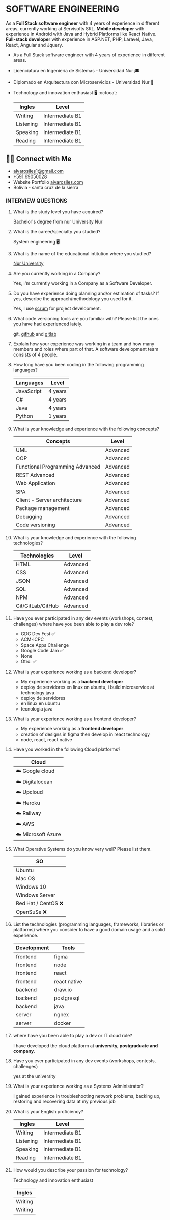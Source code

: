 # SOFTWARE ENGINEERING

<!-- * * * -->

As a **Full Stack software engineer** with 4 years of experience in different areas, currently working at Servisofts SRL.
**Mobile developer** with experience in Android with Java and Hybrid Platforms like React Native.
**Full-stack developer** with experience in ASP.NET, PHP, Laravel, Java, React, Angular and Jquery.

- As a Full Stack software engineer with 4 years of experience in different areas.
- Licenciatura en Ingeniería de Sistemas - Universidad Nur 🎓
- Diplomado en Arquitectura con Microservicios - Universidad Nur 🥇
- Technology and innovation enthusiast 🖥️ :octocat:

  | Ingles    | Level           |
  | --------- | --------------- |
  | Writing   | Intermediate B1 |
  | Listening | Intermediate B1 |
  | Speaking  | Intermediate B1 |
  | Reading   | Intermediate B1 |

## 🤝🏻 Connect with Me

- alvarosiles1@gmail.com
- [+591 69050028](https://api.whatsapp.com/send?phone=59169050028&text=Hola,%20Alvaro%20vi%20repositorio%20GitHub%20y%20quiero%20preguntarle…)
- Website Portfolio [alvarosiles.com](https://alvarosiles.com)
- Bolivia - santa cruz de la sierra

### INTERVIEW QUESTIONS

1. What is the study level you have acquired?

   Bachelor's degree from nur University Nur

2. What is the career/specialty you studied?

   System engineering 🖥️

3. What is the name of the educational intitution where you studied?

   [Nur University](https://www.nur.edu)

4. Are you currently working in a Company?

   Yes, I'm currently working in a Company as a Software Developer.
   <!-- - I'm not currently working in a Company. -->

5. Do you have experience doing planning and/or estimation of tasks? If yes, describe the approach/methodology you used for it.

   Yes, I use [scrum](https://www.wrike.com/project-management-guide/faq/what-is-scrum-in-agile) for project development.

6. What code versioning tools are you familiar with? Please list the ones you have had experienced lately.

   git, [github](https://github.com/alvarosiles11) and [gitlab](https://gitlab.com/alvarosiles11)

7. Explain how your experience was working in a team and how many members and roles where part of that.
   A software development team consists of 4 people.
   <!-- * What was the most important research you have performed in your latest experience and how that impacted your team?
   List the technologies (programming languages, frameworks, libraries or cloud services) where you consider to have a really good domain of usage and a solid experience.
   Explain with details your experience in back-end development.
   Explain with details your experience in front-end development. -->
8. How long have you been coding in the following programming languages?

   | Languages  | Level   |
   | ---------- | ------- |
   | JavaScript | 4 years |
   | C#         | 4 years |
   | Java       | 4 years |
   | Python     | 1 years |

9. What is your knowledge and experience with the following concepts?

   | Concepts                        | Level    |
   | ------------------------------- | -------- |
   | UML                             | Advanced |
   | OOP                             | Advanced |
   | Functional Programming Advanced | Advanced |
   | REST Advanced                   | Advanced |
   | Web Application                 | Advanced |
   | SPA                             | Advanced |
   | Client - Server architecture    | Advanced |
   | Package management              | Advanced |
   | Debugging                       | Advanced |
   | Code versioning                 | Advanced |

10. What is your knowledge and experience with the following technologies?

    | Technologies      | Level    |
    | ----------------- | -------- |
    | HTML              | Advanced |
    | CSS               | Advanced |
    | JSON              | Advanced |
    | SQL               | Advanced |
    | NPM               | Advanced |
    | Git/GitLab/GitHub | Advanced |

11. Have you ever participated in any dev events (workshops, contest, challenges) where have you been able to play a dev role?

    - GDG Dev Fest ✅
    - ACM-ICPC
    - Space Apps Challenge
    - Google Code Jam ✅
    - None
    - Otro: ✅

12. What is your experience working as a backend developer?

    - My experience working as a **backend developer**
    - deploy de servidores en linux on ubuntu, i build microservice at technology java
    - deploy de servidores
    - en linux en ubuntu
    - tecnologia java

13. What is your experience working as a frontend developer?

    - My experience working as a **frontend developer**
    - creation of designs in figma then develop in react technology
    - node, react, react native

14. Have you worked in the following Cloud platforms?

    | Cloud             |
    | ----------------- |
    | ☁️ Google cloud    |
    | ☁️ Digitalocean    |
    | ☁️ Upcloud         |
    | ☁️ Heroku          |
    | ☁️ Railway         |
    | ☁️ AWS             |
    | ☁️ Microsoft Azure |

15. What Operative Systems do you know very well? Please list them.

    | SO                 |
    | ------------------ |
    | Ubuntu             |
    | Mac OS             |
    | Windows 10         |
    | Windows Server     |
    | Red Hat / CentOS ❌ |
    | OpenSuSe ❌         |

16. List the technologies (programming languages, frameworks, libraries or platforms) where you consider to have a good domain usage and a solid experience.

    | Development | Tools        |
    | ----------- | ------------ |
    | frontend    | figma        |
    | frontend    | node         |
    | frontend    | react        |
    | frontend    | react native |
    | backend     | draw.io      |
    | backend     | postgresql   |
    | backend     | java         |
    | server      | ngnex        |
    | server      | docker       |

17. where have you been able to play a dev or IT cloud role?

    I have developed the cloud platform at **university, postgraduate and company**.

18. Have you ever participated in any dev events (workshops, contests, challenges)

    yes at the university

19. What is your experience working as a Systems Administrator?

    I gained experience in troubleshooting network problems, backing up, restoring and recovering data at my previous job

20. What is your English proficiency?

    | Ingles    | Level           |
    | --------- | --------------- |
    | Writing   | Intermediate B1 |
    | Listening | Intermediate B1 |
    | Speaking  | Intermediate B1 |
    | Reading   | Intermediate B1 |

21. How would you describe your passion for technology?

    Technology and innovation enthusiast

    | Ingles  |
    | ------- |
    | Writing |
    | Writing |
